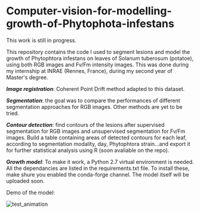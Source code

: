# Computer-vision-for-modelling-growth-of-Phytophota-infestans

This work is still in progress.

This repository contains the code I used to segment lesions and model the growth of Phytophtora infestans on leaves of Solanum tuberosum (potatoe), using both RGB images and Fv/Fm intensity images. This was done during my internship at INRAE (Rennes, France), during my second year of Master's degree.

***Image registration***: Coherent Point Drift method adapted to this dataset. 

***Segmentation***: the goal was to compare the performances of different segmentation approaches for RGB images. Other methods are yet to be tried.

***Contour detection***: find contours of the lesions after supervised segmentation for RGB images and unsupervised segmentation for Fv/Fm images. Build a table containing areas of detected contours for each leaf, according to segmentation modality, day, Phytophtora strain...and export it for further statistical analysis using R (soon avaliable on the repo).

***Growth model***: To make it work, a Python 2.7 virtual environment is needed. All the dependancies are listed in the requirements.txt file. To install these, make shure you enabled the conda-forge channel. The model itself will be uploaded soon.

Demo of the model:

![test_animation](https://user-images.githubusercontent.com/73390220/230373101-42f8cbc4-fa3d-436a-8abb-55f4ffcebd0e.gif)
